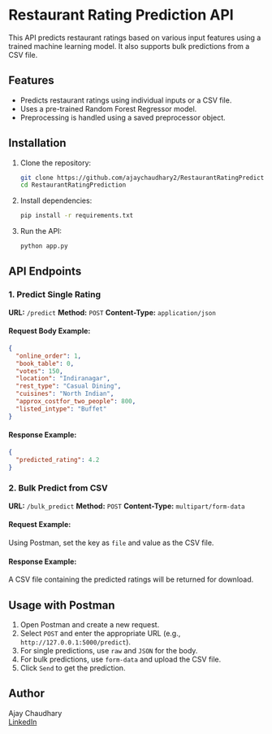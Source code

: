 # Restaurant Rating Prediction API

This API predicts restaurant ratings based on various input features using a trained machine learning model. It also supports bulk predictions from a CSV file.

## Features
- Predicts restaurant ratings using individual inputs or a CSV file.
- Uses a pre-trained Random Forest Regressor model.
- Preprocessing is handled using a saved preprocessor object.

## Installation
1. Clone the repository:
   ```bash
   git clone https://github.com/ajaychaudhary2/RestaurantRatingPrediction.git
   cd RestaurantRatingPrediction
   ```

2. Install dependencies:
   ```bash
   pip install -r requirements.txt
   ```

3. Run the API:
   ```bash
   python app.py
   ```

## API Endpoints

### 1. Predict Single Rating
**URL:** `/predict`
**Method:** `POST`
**Content-Type:** `application/json`

#### Request Body Example:
```json
{
  "online_order": 1,
  "book_table": 0,
  "votes": 150,
  "location": "Indiranagar",
  "rest_type": "Casual Dining",
  "cuisines": "North Indian",
  "approx_costfor_two_people": 800,
  "listed_intype": "Buffet"
}
```

#### Response Example:
```json
{
  "predicted_rating": 4.2
}
```

### 2. Bulk Predict from CSV
**URL:** `/bulk_predict`
**Method:** `POST`
**Content-Type:** `multipart/form-data`

#### Request Example:
Using Postman, set the key as `file` and value as the CSV file.

#### Response Example:
A CSV file containing the predicted ratings will be returned for download.

## Usage with Postman
1. Open Postman and create a new request.
2. Select `POST` and enter the appropriate URL (e.g., `http://127.0.0.1:5000/predict`).
3. For single predictions, use `raw` and `JSON` for the body.
4. For bulk predictions, use `form-data` and upload the CSV file.
5. Click `Send` to get the prediction.

## Author
Ajay Chaudhary  
[LinkedIn](https://www.linkedin.com/in/ajay-chaudhary-02287a2ab/)

